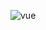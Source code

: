 ![vue](https://github.com/mathieuwillett/h24-v11_inspirations_willett/assets/143769896/11f28134-aaf0-480b-a9d1-65391f4b3c6e)
